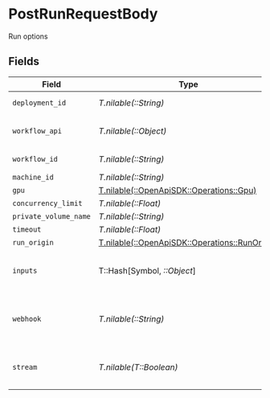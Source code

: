 # PostRunRequestBody

Run options


## Fields

| Field                                                                                  | Type                                                                                   | Required                                                                               | Description                                                                            | Example                                                                                |
| -------------------------------------------------------------------------------------- | -------------------------------------------------------------------------------------- | -------------------------------------------------------------------------------------- | -------------------------------------------------------------------------------------- | -------------------------------------------------------------------------------------- |
| `deployment_id`                                                                        | *T.nilable(::String)*                                                                  | :heavy_minus_sign:                                                                     | Deployment ID to run                                                                   | d290f1ee-6c54-4b01-90e6-d701748f0851                                                   |
| `workflow_api`                                                                         | *T.nilable(::Object)*                                                                  | :heavy_minus_sign:                                                                     | Workflow API JSON to run                                                               |                                                                                        |
| `workflow_id`                                                                          | *T.nilable(::String)*                                                                  | :heavy_minus_sign:                                                                     | Workflow ID to run                                                                     | f47ac10b-58cc-4372-a567-0e02b2c3d479                                                   |
| `machine_id`                                                                           | *T.nilable(::String)*                                                                  | :heavy_minus_sign:                                                                     | N/A                                                                                    |                                                                                        |
| `gpu`                                                                                  | [T.nilable(::OpenApiSDK::Operations::Gpu)](../../models/operations/gpu.md)             | :heavy_minus_sign:                                                                     | N/A                                                                                    |                                                                                        |
| `concurrency_limit`                                                                    | *T.nilable(::Float)*                                                                   | :heavy_minus_sign:                                                                     | N/A                                                                                    |                                                                                        |
| `private_volume_name`                                                                  | *T.nilable(::String)*                                                                  | :heavy_minus_sign:                                                                     | N/A                                                                                    |                                                                                        |
| `timeout`                                                                              | *T.nilable(::Float)*                                                                   | :heavy_minus_sign:                                                                     | N/A                                                                                    |                                                                                        |
| `run_origin`                                                                           | [T.nilable(::OpenApiSDK::Operations::RunOrigin)](../../models/operations/runorigin.md) | :heavy_minus_sign:                                                                     | N/A                                                                                    |                                                                                        |
| `inputs`                                                                               | T::Hash[Symbol, *::Object*]                                                            | :heavy_minus_sign:                                                                     | External inputs to the workflow                                                        | {<br/>"input_text": "value1",<br/>"input_url": "https://example.png"<br/>}             |
| `webhook`                                                                              | *T.nilable(::String)*                                                                  | :heavy_minus_sign:                                                                     | Webhook URL to receive workflow updates                                                | https://example.com/webhook                                                            |
| `stream`                                                                               | *T.nilable(T::Boolean)*                                                                | :heavy_minus_sign:                                                                     | Whether to return a streaming url                                                      |                                                                                        |